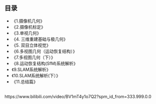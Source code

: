 ## 目录
* 《1.摄像机几何》
* 《2.摄像机标定》
* 《3.单视几何》
* 《4. 三维重建基础与极几何》
* 《5. 双目立体视觉》
* 《6.多视图几何（运动恢复结构）》
* 《7.多视图几何（下）》
* 《8.运动恢复结构(SfM)系统解析》
* 《9.SLAM系统解析》
* 《10.SLAM系统解析(下）》
* 《11.总结篇》

<br/>
https://www.bilibili.com/video/BV1mT4y1o7Q2?spm_id_from=333.999.0.0
